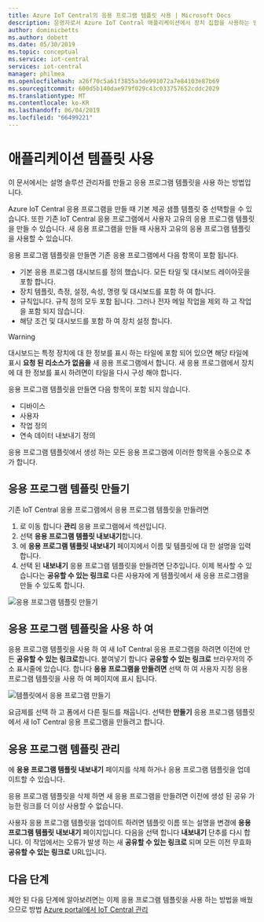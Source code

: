 ```yaml
---
title: Azure IoT Central의 응용 프로그램 템플릿 사용 | Microsoft Docs
description: 운영자로서 Azure IoT Central 애플리케이션에서 장치 집합을 사용하는 방법을 알아봅니다.
author: dominicbetts
ms.author: dobett
ms.date: 05/30/2019
ms.topic: conceptual
ms.service: iot-central
services: iot-central
manager: philmea
ms.openlocfilehash: a26f70c5a61f3855a3de991072a7e84103e87b69
ms.sourcegitcommit: 600d5b140dae979f029c43c033757652cddc2029
ms.translationtype: MT
ms.contentlocale: ko-KR
ms.lasthandoff: 06/04/2019
ms.locfileid: "66499221"
---
```

# <a name="use-application-templates"></a>애플리케이션 템플릿 사용

이 문서에서는 설명 솔루션 관리자를 만들고 응용 프로그램 템플릿을 사용 하는 방법입니다.

Azure IoT Central 응용 프로그램을 만들 때 기본 제공 샘플 템플릿 중 선택할을 수 있습니다. 또한 기존 IoT Central 응용 프로그램에서 사용자 고유의 응용 프로그램 템플릿을 만들 수 있습니다. 새 응용 프로그램을 만들 때 사용자 고유의 응용 프로그램 템플릿을 사용할 수 있습니다.

응용 프로그램 템플릿을 만들면 기존 응용 프로그램에서 다음 항목이 포함 됩니다.

- 기본 응용 프로그램 대시보드를 정의 했습니다. 모든 타일 및 대시보드 레이아웃을 포함 합니다.
- 장치 템플릿, 측정, 설정, 속성, 명령 및 대시보드를 포함 하 여 합니다.
- 규칙입니다. 규칙 정의 모두 포함 됩니다. 그러나 전자 메일 작업을 제외 하 고 작업을 포함 되지 않습니다.
- 해당 조건 및 대시보드를 포함 하 여 장치 설정 합니다.

> [!WARNING]
> 대시보드는 특정 장치에 대 한 정보를 표시 하는 타일에 포함 되어 있으면 해당 타일에 표시 **요청 된 리소스가 없음을** 새 응용 프로그램에서 합니다. 새 응용 프로그램에서 장치에 대 한 정보를 표시 하려면이 타일을 다시 구성 해야 합니다.

응용 프로그램 템플릿을 만들면 다음 항목이 포함 되지 않습니다.

- 디바이스
- 사용자
- 작업 정의
- 연속 데이터 내보내기 정의

응용 프로그램 템플릿에서 생성 하는 모든 응용 프로그램에 이러한 항목을 수동으로 추가 합니다.

## <a name="create-an-application-template"></a>응용 프로그램 템플릿 만들기

기존 IoT Central 응용 프로그램에서 응용 프로그램 템플릿을 만들려면

1. 로 이동 합니다 **관리** 응용 프로그램에서 섹션입니다.
1. 선택 **응용 프로그램 템플릿 내보내기**합니다.
1. 에 **응용 프로그램 템플릿 내보내기** 페이지에서 이름 및 템플릿에 대 한 설명을 입력 합니다.
1. 선택 된 **내보내기** 응용 프로그램 템플릿을 만들려면 단추입니다. 이제 복사할 수 있습니다는 **공유할 수 있는 링크로** 다른 사용자에 게 템플릿에서 새 응용 프로그램을 만들 수 있도록 합니다.

![응용 프로그램 템플릿 만들기](media/howto-use-app-templates/create-template.png)

## <a name="use-an-application-template"></a>응용 프로그램 템플릿을 사용 하 여

응용 프로그램 템플릿을 사용 하 여 새 IoT Central 응용 프로그램을 하려면 이전에 만든 **공유할 수 있는 링크로**합니다. 붙여넣기 합니다 **공유할 수 있는 링크로** 브라우저의 주소 표시줄에 있습니다. 합니다 **응용 프로그램을 만들려면** 선택 하 여 사용자 지정 응용 프로그램 템플릿을 사용 하 여 페이지에 표시 됩니다.

![템플릿에서 응용 프로그램 만들기](media/howto-use-app-templates/create-app.png)

요금제를 선택 하 고 폼에서 다른 필드를 채웁니다. 선택한 **만들기** 응용 프로그램 템플릿에서 새 IoT Central 응용 프로그램을 만들려고 합니다.

## <a name="manage-application-templates"></a>응용 프로그램 템플릿 관리

에 **응용 프로그램 템플릿 내보내기** 페이지를 삭제 하거나 응용 프로그램 템플릿을 업데이트할 수 있습니다.

응용 프로그램 템플릿을 삭제 하면 새 응용 프로그램을 만들려면 이전에 생성 된 공유 가능한 링크를 더 이상 사용할 수 없습니다.

사용자 응용 프로그램 템플릿을 업데이트 하려면 템플릿 이름 또는 설명을 변경에 **응용 프로그램 템플릿 내보내기** 페이지입니다. 다음을 선택 합니다 **내보내기** 단추를 다시 합니다. 이 작업에서는 오류가 발생 하는 새 **공유할 수 있는 링크로** 되며 모든 이전 무효화 **공유할 수 있는 링크로** URL입니다.

## <a name="next-steps"></a>다음 단계

제안 된 다음 단계에 알아보려면는 이제 응용 프로그램 템플릿을 사용 하는 방법을 배웠으므로 방법 [Azure portal에서 IoT Central 관리](howto-manage-iot-central-from-portal.md)
